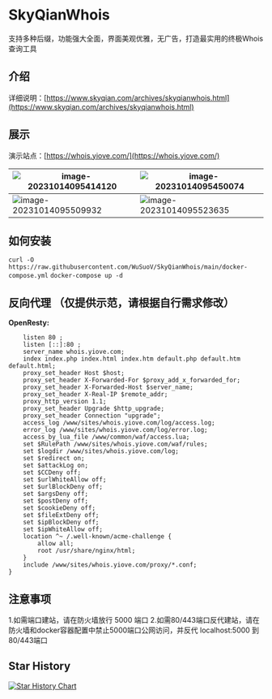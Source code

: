 # SkyQianWhois
支持多种后缀，功能强大全面，界面美观优雅，无广告，打造最实用的终极Whois查询工具

## 介绍

详细说明：[https://www.skyqian.com/archives/skyqianwhois.html](https://www.skyqian.com/archives/skyqianwhois.html)

## 展示

演示站点：[https://whois.yiove.com/](https://whois.yiove.com/)

| ![image-20231014095414120](https://static.wusuov.com/image/2023/10/e5c34bbd821e8ba29d35857d3a7b032f.png) | ![image-20231014095450074](https://static.wusuov.com/image/2023/10/cc4bd5394e59c11664cd5f083635aa38.png) |
| ------------------------------------------------------------ | ------------------------------------------------------------ |
| ![image-20231014095509932](https://static.wusuov.com/image/2023/10/7a6dac65b22c83803d084989e721abce.png) | ![image-20231014095523635](https://static.wusuov.com/image/2023/10/6732e4fb259ded6ea51e25a945a0e120.png) |

## 如何安装
``` curl -O https://raw.githubusercontent.com/WuSuoV/SkyQianWhois/main/docker-compose.yml ```
``` docker-compose up -d ```

## 反向代理 （仅提供示范，请根据自行需求修改）
**OpenResty:**
``` server {
    listen 80 ; 
    listen [::]:80 ; 
    server_name whois.yiove.com; 
    index index.php index.html index.htm default.php default.htm default.html; 
    proxy_set_header Host $host; 
    proxy_set_header X-Forwarded-For $proxy_add_x_forwarded_for; 
    proxy_set_header X-Forwarded-Host $server_name; 
    proxy_set_header X-Real-IP $remote_addr; 
    proxy_http_version 1.1; 
    proxy_set_header Upgrade $http_upgrade; 
    proxy_set_header Connection "upgrade"; 
    access_log /www/sites/whois.yiove.com/log/access.log; 
    error_log /www/sites/whois.yiove.com/log/error.log; 
    access_by_lua_file /www/common/waf/access.lua; 
    set $RulePath /www/sites/whois.yiove.com/waf/rules; 
    set $logdir /www/sites/whois.yiove.com/log; 
    set $redirect on; 
    set $attackLog on; 
    set $CCDeny off; 
    set $urlWhiteAllow off; 
    set $urlBlockDeny off; 
    set $argsDeny off; 
    set $postDeny off; 
    set $cookieDeny off; 
    set $fileExtDeny off; 
    set $ipBlockDeny off; 
    set $ipWhiteAllow off; 
    location ^~ /.well-known/acme-challenge {
        allow all; 
        root /usr/share/nginx/html; 
    }
    include /www/sites/whois.yiove.com/proxy/*.conf; 
}
```

## 注意事项
1.如需端口建站，请在防火墙放行 5000 端口
2.如需80/443端口反代建站，请在防火墙和docker容器配置中禁止5000端口公网访问，并反代 localhost:5000 到 80/443端口

## Star History

[![Star History Chart](https://api.star-history.com/svg?repos=WuSuoV/SkyQianWhois&type=Date)](https://star-history.com/#WuSuoV/SkyQianWhois&Date)
